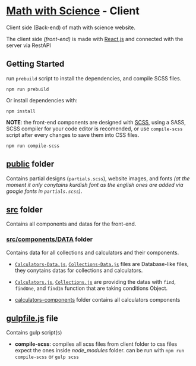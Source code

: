 # [Math with Science](https://www.mathwithscience.com/) - Client
Client side (Back-end) of math with science website.

The client side *(front-end)* is made with [React.js](http://reactjs.org) and connected with the server via RestAPI

## Getting Started
run `prebuild` script to install the dependencies, and compile SCSS files.
```npm
npm run prebuild
```

Or install dependencies with:
```npm
npm install
```

**NOTE**: the front-end components are designed with [SCSS](https://sass-lang.com/), using a SASS, SCSS compiler for your code editor is recomended, or use `compile-scss` script after every changes to save them into CSS files.
```npm
npm run compile-scss
```

## [public](https://github.com/rawand-faraidun/mathwithscience/tree/main/client/public) folder
Contains partial designs (`partials.scss`), website images, and fonts *(at the moment it only conytains kurdish font as the english ones are added via google fonts in `partials.scss`)*.

## [src](https://github.com/rawand-faraidun/mathwithscience/tree/main/client/src) folder
Contains all components and datas for the front-end.

### [src/components/DATA](https://github.com/rawand-faraidun/mathwithscience/tree/main/client/src/components/DATA) folder
Contains data for all collections and calculators and their components.

* [`Calculators-Data.js`](https://github.com/rawand-faraidun/mathwithscience/blob/main/client/src/components/DATA/Calculators-Data.js),
[`Collections-Data.js`](https://github.com/rawand-faraidun/mathwithscience/blob/main/client/src/components/DATA/Collections-Data.js) 
files are Database-like files, they conytains datas for collections and calculators.  

* [`Calculators.js`](https://github.com/rawand-faraidun/mathwithscience/blob/main/client/src/components/DATA/Calculators.js),
[`Collections.js`](https://github.com/rawand-faraidun/mathwithscience/blob/main/client/src/components/DATA/Collections.js)
are providing the datas with `find`, `findOne`, and `findIn` function that are taking conditions Object.  

* [calculators-components](https://github.com/rawand-faraidun/mathwithscience/tree/main/client/src/components/DATA/calculators-components) folder
contains all calculators components

## [gulpfile.js](https://github.com/rawand-faraidun/mathwithscience/blob/main/client/gulpfile.js) file
Contains gulp script(s)
* **compile-scss**: compiles all scss files from client folder to css files expect the ones inside *node_modules* folder.
can be run with `npm run compile-scss` or `gulp scss`